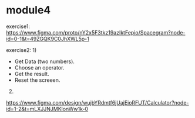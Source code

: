 # module4
exercise1:
https://www.figma.com/proto/nY2x5F3tkz19azIktFepio/Spacegram?node-id=0-1&t=49ZGQK9C0JhXWL5p-1

exercise2:
1) 
- Get Data (two numbers).
- Choose an operator.
- Get the result.
- Reset the screeen.

2) 
https://www.figma.com/design/wujbYRdmtf6jUajEioRFUT/Calculator?node-id=1-2&t=mLXJJNJMKlonWw1k-0